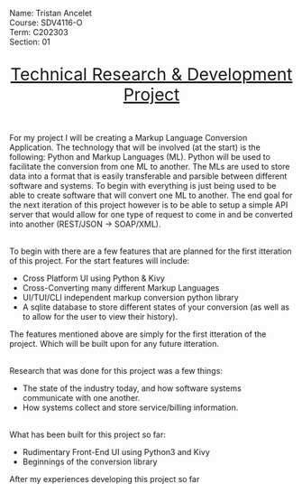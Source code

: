 <style>

.underlined {
    text-decoration: underline;
}

paper-title {
    display: block;
    margin: auto;
    max-width: fit-content;
    text-align: center;
    font-size:  30px;
    margin-bottom: 50px;
    text-decoration: underline;
}

subtitle {
    display: block;
    font-size:  20px;
    text-align: center;
}

section {
    display: block;
    /*border: 1px solid black;
    border-radius: 5px;*/
    padding: 20px;
    margin-top: 20px;
}

subject {
    display: block;
    margin-top: 40px;
    text-align: center;
}
</style>


Name: Tristan Ancelet  
Course: SDV4116-O  
Term: C202303  
Section: 01  

\
<paper-title> Technical Research & Development Project </paper-title>


For my project I will be creating a Markup Language Conversion Application. The technology that will be involved (at the start) is the following: Python and Markup Languages (ML). Python will be used to facilitate the conversion from one ML to another. The MLs are used to store data into a format that is easily transferable and parsible between different software and systems. To begin with everything is just being used to be able to create software that will convert one ML to another. The end goal for the next iteration of this project however is to be able to setup a simple API server that would allow for one type of request to come in and be converted into another (REST/JSON -> SOAP/XML).


\
To begin with there are a few features that are planned for the first itteration of this project. For the start features will include:
- Cross Platform UI using Python & Kivy
- Cross-Converting many different Markup Languages
- UI/TUI/CLI independent markup conversion python library
- A sqlite database to store different states of your conversion (as well as to allow for the user to view their history).

The features mentioned above are simply for the first itteration of the project. Which will be built upon for any future itteration. 


\
Research that was done for this project was a few things: 
- The state of the industry today, and how software systems communicate with one another. 
- How systems collect and store service/billing information.


\
What has been built for this project so far:
- Rudimentary Front-End UI using Python3 and Kivy
- Beginnings of the conversion library



After my experiences developing this project so far


